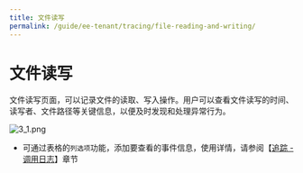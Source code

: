 ```yaml
---
title: 文件读写
permalink: /guide/ee-tenant/tracing/file-reading-and-writing/
---
```


# 文件读写

文件读写页面，可以记录文件的读取、写入操作。用户可以查看文件读写的时间、读写者、文件路径等关键信息，以便及时发现和处理异常行为。

![3_1.png](https://yunshan-guangzhou.oss-cn-beijing.aliyuncs.com/pub/pic/20230921650becce082cd.png)

- 可通过表格的`列选项`功能，添加要查看的事件信息，使用详情，请参阅【[追踪 - 调用日志](../tracing/call-log/)】章节
